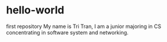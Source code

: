 # hello-world
first repository
My name is Tri Tran, I am a junior majoring in CS concentrating in software system and networking.
